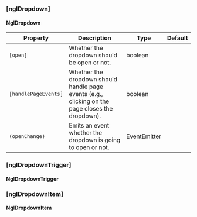 ### [nglDropdown]
#### NglDropdown

| Property | Description | Type | Default |
| -------- | ----------- | ---- | ------- |
| `[open]` | Whether the dropdown should be open or not. | boolean | |
| `[handlePageEvents]` | Whether the dropdown should handle page events (e.g., clicking on the page closes the dropdown). | boolean | |
| `(openChange)` | Emits an event whether the dropdown is going to open or not. | EventEmitter<boolean> | |

### [nglDropdownTrigger]
#### NglDropdownTrigger

### [nglDropdownItem]
#### NglDropdownItem
